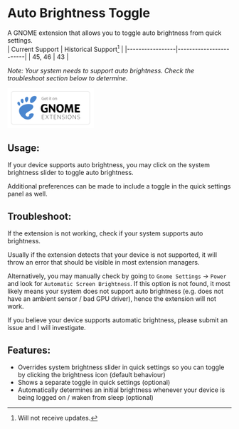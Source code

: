 # Auto Brightness Toggle
A GNOME extension that allows you to toggle auto brightness from quick settings.<br>
| Current Support | Historical Support[^1] |
|-----------------|------------------------|
| 45, 46          | 43                     |

*Note: Your system needs to support auto brightness. Check the troubleshoot section below to determine.*

[<img alt="Get it on GNOME Extensions" height="90" src="https://raw.githubusercontent.com/andyholmes/gnome-shell-extensions-badge/master/get-it-on-ego.svg?sanitize=true">](https://extensions.gnome.org/extension/5736/auto-brightness-toggle/)

## Usage:
If your device supports auto brightness, you may click on the system brightness slider to toggle auto brightness.

Additional preferences can be made to include a toggle in the quick settings panel as well.

## Troubleshoot:
If the extension is not working, check if your system supports auto brightness.

Usually if the extension detects that your device is not supported, it will throw an error that should be visible in most extension managers.

Alternatively, you may manually check by going to `Gnome Settings` -> `Power` and look for `Automatic Screen Brightness`. If this option is not found, it most likely means your system does not support auto brightness (e.g. does not have an ambient sensor / bad GPU driver), hence the extension will not work.

If you believe your device supports automatic brightness, please submit an issue and I will investigate.

## Features:
- Overrides system brightness slider in quick settings so you can toggle by clicking the brightness icon (default behaviour)
- Shows a separate toggle in quick settings (optional)
- Automatically determines an initial brightness whenever your device is being logged on / waken from sleep (optional)

[^1]: Will not receive updates.

